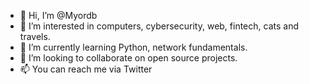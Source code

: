 - 👋 Hi, I’m @Myordb
- 👀 I’m interested in computers, cybersecurity, web, fintech, cats and travels.
- 🌱 I’m currently learning Python, network fundamentals.
- 💞️ I’m looking to collaborate on open source projects.
- 📫 You can reach me via Twitter

<!---
Myordb/Myordb is a ✨ special ✨ repository because its `README.md` (this file) appears on your GitHub profile.
You can click the Preview link to take a look at your changes.
--->
